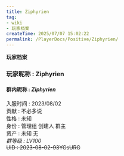```yaml
---
title: Ziphyrien
tag: 
- wiki
- 玩家档案
createTime: 2025/07/07 15:02:22
permalink: /PlayerDocs/Positive/Ziphyrien/
---
```

**玩家档案**  
### 玩家昵称 : Ziphyrien  
#### 群内昵称 : _Ziphyrien_
入服时间 : 2023/08/02  
贡献 : 不必多说  
性格 : 未知  
身份 : 管理组 创建人 群主  
资产 : 未知 无  
_群等级 : LV100_  
~~UID : 2023-08-02-93YGsURG~~
